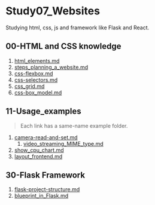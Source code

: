 # Study07_Websites

Studying html, css, js and framework like Flask and React.

## 00-HTML and CSS knowledge

1. [html_elements.md](./01-html_elements.md)
2. [steps_planning_a_website.md](./03-steps_planning_a_website.md)
3. [css-flexbox.md](./05-css-flexbox.md)
4. [css-selectors.md](./06-css-selectors.md)
5. [css_grid.md](./08-css_grid.md)
6. [css-box_model.md](./09-css-box%20model.md)

## 11-Usage_examples

> Each link has a same-name example folder.

1. [camera-read-and-set.md](./11-usage_examples/01-camera-read-and-set.md)
   1. [video_streaming_MIME_type.md](./11-usage_examples/03-video_streaming_MIME%20type.md)
2. [show_cpu_chart.md](./11-usage_examples/05_show_cpu_chart.md)
3. [layout_frontend.md](./11-usage_examples/06_layout_frontend.md)

## 30-Flask Framework

1. [flask-project-structure.md](./39-flask-project-structure.md)
2. [blueprint_in_Flask.md](./32-blueprint_in_Flask.md)
